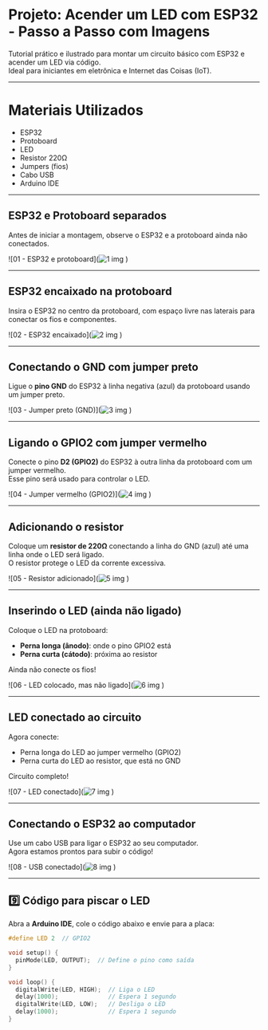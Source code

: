 #  Projeto: Acender um LED com ESP32 - Passo a Passo com Imagens

Tutorial prático e ilustrado para montar um circuito básico com ESP32 e acender um LED via código.  
Ideal para iniciantes em eletrônica e Internet das Coisas (IoT).

---

#  Materiais Utilizados

- ESP32 
- Protoboard
- LED 
- Resistor 220Ω
- Jumpers (fios)
- Cabo USB
- Arduino IDE

---

## ESP32 e Protoboard separados

Antes de iniciar a montagem, observe o ESP32 e a protoboard ainda não conectados.

![01 - ESP32 e protoboard](![1 img](https://github.com/user-attachments/assets/5521b7c2-7e0c-4061-a518-3937f3423371)
)

---

##  ESP32 encaixado na protoboard

Insira o ESP32 no centro da protoboard, com espaço livre nas laterais para conectar os fios e componentes.

![02 - ESP32 encaixado](![2 img](https://github.com/user-attachments/assets/f7d46853-183e-42b3-8aa7-65a12c6bf3a9)
)

---

##  Conectando o GND com jumper preto

Ligue o **pino GND** do ESP32 à linha negativa (azul) da protoboard usando um jumper preto.

![03 - Jumper preto (GND)](![3 img](https://github.com/user-attachments/assets/80a5eaa2-95e0-4b83-8bf6-a5481b353f7c)
)

---

##  Ligando o GPIO2 com jumper vermelho

Conecte o pino **D2 (GPIO2)** do ESP32 à outra linha da protoboard com um jumper vermelho.  
Esse pino será usado para controlar o LED.

![04 - Jumper vermelho (GPIO2)](![4 img](https://github.com/user-attachments/assets/1fad64cd-9d4d-4032-ad31-babd29c4fffe)
)

---

##  Adicionando o resistor

Coloque um **resistor de 220Ω** conectando a linha do GND (azul) até uma linha onde o LED será ligado.  
O resistor protege o LED da corrente excessiva.

![05 - Resistor adicionado](![5 img](https://github.com/user-attachments/assets/e5f457f9-fabc-46fd-ade6-85f6d7320d88)
)

---

## Inserindo o LED (ainda não ligado)

Coloque o LED na protoboard:
- **Perna longa (ânodo)**: onde o pino GPIO2 está
- **Perna curta (cátodo)**: próxima ao resistor

Ainda não conecte os fios!

![06 - LED colocado, mas não ligado](![6 img](https://github.com/user-attachments/assets/9c6b0a26-6adf-4fb7-a883-2ed2e7a98e49)
)

---

## LED conectado ao circuito

Agora conecte:
- Perna longa do LED ao jumper vermelho (GPIO2)
- Perna curta do LED ao resistor, que está no GND

Circuito completo!

![07 - LED conectado](![7 img](https://github.com/user-attachments/assets/a38d7c4d-ecd0-4310-89fd-a0c630d05b2f)
)

---

## Conectando o ESP32 ao computador

Use um cabo USB para ligar o ESP32 ao seu computador.  
Agora estamos prontos para subir o código!

![08 - USB conectado](![8 img](https://github.com/user-attachments/assets/d2a67b7e-d986-4bc2-bf9e-aecd173b2689)
)

---

## 9️⃣ Código para piscar o LED

Abra a **Arduino IDE**, cole o código abaixo e envie para a placa:

```cpp
#define LED 2  // GPIO2

void setup() {
  pinMode(LED, OUTPUT);  // Define o pino como saída
}

void loop() {
  digitalWrite(LED, HIGH);  // Liga o LED
  delay(1000);              // Espera 1 segundo
  digitalWrite(LED, LOW);   // Desliga o LED
  delay(1000);              // Espera 1 segundo
}


